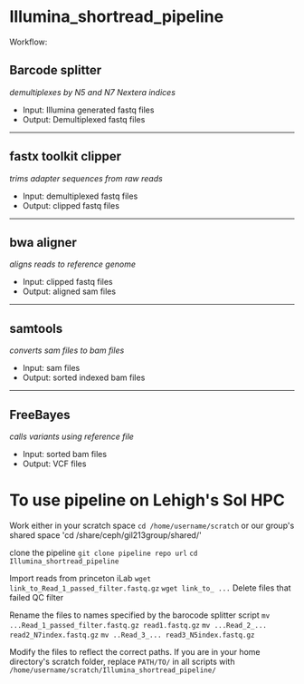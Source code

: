 # Illumina_shortread_pipeline

Workflow: 

## Barcode splitter 
*demultiplexes by N5 and N7 Nextera indices* 
- Input: Illumina generated fastq files 
- Output: Demultiplexed fastq files 
---
## fastx toolkit clipper 
*trims adapter sequences from raw reads* 
- Input: demultiplexed fastq files
- Output: clipped fastq files  
---
## bwa aligner 
*aligns reads to reference genome* 
- Input: clipped fastq files
- Output: aligned sam files 
---
## samtools 
*converts sam files to bam files* 
- Input: sam files
- Output: sorted indexed bam files   
---
## FreeBayes 
*calls variants using reference file* 
- Input: sorted bam files
- Output: VCF files  

# To use pipeline on Lehigh's Sol HPC

Work either in your scratch space 
`cd /home/username/scratch`
or our group's shared space
'cd /share/ceph/gil213group/shared/'

clone the pipeline 
`git clone pipeline repo url` 
`cd Illumina_shortread_pipeline`

Import reads from princeton iLab 
 `wget link_to_Read_1_passed_filter.fastq.gz`
 `wget link_to_ ...`
 Delete files that failed QC filter
 
 Rename the files to names specified by the barocode splitter script 
 `mv ...Read_1_passed_filter.fastq.gz read1.fastq.gz`
 `mv ...Read_2_... read2_N7index.fastq.gz`
 `mv ..Read_3_... read3_N5index.fastq.gz`
 
 Modify the files to reflect the correct paths. If you are in your home directory's scratch folder, replace `PATH/TO/` in all scripts with `/home/username/scratch/Illumina_shortread_pipeline/` 


